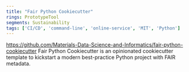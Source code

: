 ```yaml
---
title: "Fair Python Cookiecutter"
rings: PrototypeTool
segments: Sustainability
tags: ['CI/CD', 'command-line', 'online-service', 'MIT', 'Python']
---
```

https://github.com/Materials-Data-Science-and-Informatics/fair-python-cookiecutter
Fair Python Cookiecutter is an opinionated cookiecutter template to kickstart a modern best-practice Python project with FAIR metadata.
